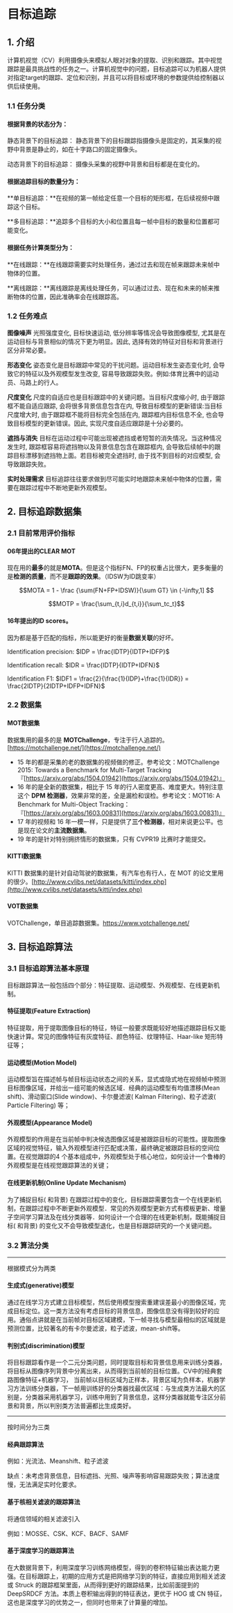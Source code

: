 # 目标追踪

## 1. 介绍

计算机视觉（CV）利用摄像头来模拟人眼对对象的提取、识别和跟踪。其中视觉跟踪是最具挑战性的任务之一。计算机视觉中的问题，目标追踪可以为机器人提供对指定target的跟踪、定位和识别，并且可以将目标或环境的参数提供给控制器以供后续使用。

### 1.1 任务分类

#### 根据背景的状态分为：  

静态背景下的目标追踪： 静态背景下的目标跟踪指摄像头是固定的，其采集的视野中背景是静止的，如在十字路口的固定摄像头。

动态背景下的目标追踪： 摄像头采集的视野中背景和目标都是在变化的。

#### 根据追踪目标的数量分为：  

**单目标追踪：**在视频的第一帧给定任意一个目标的矩形框，在后续视频中跟踪这个目标。

**多目标追踪：**追踪多个目标的大小和位置且每一帧中目标的数量和位置都可能变化。

#### 根据任务计算类型分为：  

**在线跟踪：**在线跟踪需要实时处理任务，通过过去和现在帧来跟踪未来帧中物体的位置。

**离线跟踪：**离线跟踪是离线处理任务，可以通过过去、现在和未来的帧来推断物体的位置，因此准确率会在线跟踪高。

### 1.2 任务难点

**图像噪声** 光照强度变化, 目标快速运动, 低分辨率等情况会导致图像模型, 尤其是在运动目标与背景相似的情况下更为明显。因此, 选择有效的特征对目标和背景进行区分非常必要。  

**形态变化** 姿态变化是目标跟踪中常见的干扰问题。运动目标发生姿态变化时, 会导致它的特征以及外观模型发生改变, 容易导致跟踪失败。例如:体育比赛中的运动员、马路上的行人。  

**尺度变化** 尺度的自适应也是目标跟踪中的关键问题。当目标尺度缩小时, 由于跟踪框不能自适应跟踪, 会将很多背景信息包含在内, 导致目标模型的更新错误:当目标尺度增大时, 由于跟踪框不能将目标完全包括在内, 跟踪框内目标信息不全, 也会导致目标模型的更新错误。因此, 实现尺度自适应跟踪是十分必要的。  

**遮挡与消失** 目标在运动过程中可能出现被遮挡或者短暂的消失情况。当这种情况发生时, 跟踪框容易将遮挡物以及背景信息包含在跟踪框内, 会导致后续帧中的跟踪目标漂移到遮挡物上面。若目标被完全遮挡时, 由于找不到目标的对应模型, 会导致跟踪失败。  

**实时处理需求** 目标追踪往往要求做到尽可能实时地跟踪未来帧中物体的位置，需要在跟踪过程中不断地更新外观模型。  

## 2. 目标追踪数据集

### 2.1 目前常用评价指标

#### 06年提出的CLEAR MOT 

现在用的**最多**的就是**MOTA**。但是这个指标FN、FP的权重占比很大，更多衡量的是**检测的质量**，而不是**跟踪的效果**。（IDSW为ID跳变率）  

$$MOTA = 1 - \frac {\sum(FN+FP+IDSW)}{\sum GT} \in (-\infty,1] $$  

$$MOTP = \frac{\sum_{t,i}d_{t,i}}{\sum_tc_t}$$

#### 16年提出的ID scores。

因为都是基于匹配的指标，所以能更好的衡量**数据关联**的好坏。  

Identification precision: $IDP = \frac{IDTP}{IDTP+IDFP}$

Identification recall: $IDR = \frac{IDTP}{IDTP+IDFN}$

Identification F1:  $IDF1 = \frac{2}{\frac{1}{IDP}+\frac{1}{IDR}} = \frac{2IDTP}{2IDTP+IDFP+IDFN}$

### 2.2 数据集

#### MOT数据集

数据集用的最多的是 **MOTChallenge**，专注于行人追踪的。 [https://motchallenge.net/](https://motchallenge.net/)

- 15 年的都是采集的老的数据集的视频做的修正。参考论文：MOTChallenge 2015: Towards a Benchmark for Multi-Target Tracking『[https://arxiv.org/abs/1504.01942](https://arxiv.org/abs/1504.01942)』
- 16 年的是全新的数据集，相比于 15 年的行人密度更高、难度更大。特别注意这个 **DPM 检测器**，效果非常的差，全是漏检和误检。参考论文：MOT16: A Benchmark for Multi-Object Tracking：『[https://arxiv.org/abs/1603.00831](https://arxiv.org/abs/1603.00831)』
- 17 年的视频和 16 年一模一样，只是提供了**三个检测器**，相对来说更公平。也是现在论文的**主流数据集**。
- 19 年的是针对特别拥挤情形的数据集，只有 CVPR19 比赛时才能提交。  

#### KITTI数据集

KITTI 数据集的是针对自动驾驶的数据集，有汽车也有行人，在 MOT 的论文里用的很少。[http://www.cvlibs.net/datasets/kitti/index.php](http://www.cvlibs.net/datasets/kitti/index.php)



#### VOT数据集

VOTChallenge，单目追踪数据集。https://www.votchallenge.net/

## 3. 目标追踪算法

### 3.1 目标追踪算法基本原理

目标跟踪算法一般包括四个部分：特征提取、运动模型、外观模型、在线更新机制。

#### 特征提取(Feature Extraction)

特征提取，用于提取图像目标的特征，特征一般要求既能较好地描述跟踪目标又能快速计算。常见的图像特征有灰度特征、颜色特征、纹理特征、Haar-like 矩形特征等；

#### 运动模型(Motion Model)

运动模型旨在描述帧与帧目标运动状态之间的关系，显式或隐式地在视频帧中预测目标图像区域，并给出一组可能的候选区域．经典的运动模型有均值漂移(Mean shift)、滑动窗口(Slide window)、卡尔曼滤波( Kalman Filtering)、粒子滤波( Particle Filtering) 等；

####  外观模型(Appearance Model)

外观模型的作用是在当前帧中判决候选图像区域是被跟踪目标的可能性。提取图像区域的视觉特征，输入外观模型进行匹配或决策，最终确定被跟踪目标的空间位置。在视觉跟踪的4 个基本组成中，外观模型处于核心地位，如何设计一个鲁棒的外观模型是在线视觉跟踪算法的关键；

#### 在线更新机制(Online Update Mechanism)

为了捕捉目标( 和背景) 在跟踪过程中的变化，目标跟踪需要包含一个在线更新机制，在跟踪过程中不断更新外观模型．常见的外观模型更新方式有模板更新、增量子空间学习算法及在线分类器等．如何设计一个合理的在线更新机制，既能捕捉目标( 和背景) 的变化又不会导致模型退化，也是目标跟踪研究的一个关键问题。

### 3.2  算法分类

---

根据模式分为两类

#### 生成式(generative)模型

通过在线学习方式建立目标模型，然后使用模型搜索重建误差最小的图像区域，完成目标定位。这一类方法没有考虑目标的背景信息，图像信息没有得到较好的应用。通俗点讲就是在当前帧对目标区域建模，下一帧寻找与模型最相似的区域就是预测位置，比较著名的有卡尔曼滤波，粒子滤波，mean-shift等。

#### 判别式(discrimination)模型

将目标跟踪看作是一个二元分类问题，同时提取目标和背景信息用来训练分类器，将目标从图像序列背景中分离出来，从而得到当前帧的目标位置。CV中的经典套路图像特征+机器学习， 当前帧以目标区域为正样本，背景区域为负样本，机器学习方法训练分类器，下一帧用训练好的分类器找最优区域：与生成类方法最大的区别是，分类器采用机器学习，训练中用到了背景信息，这样分类器就能专注区分前景和背景，所以判别类方法普遍都比生成类好。

-----

按时间分为三类

#### 经典跟踪算法

例如：光流法、Meanshift、粒子滤波

缺点：未考虑背景信息，目标遮挡、光照、噪声等影响容易跟踪失败；算法速度慢，无法满足实时化要求。

#### 基于核相关滤波的跟踪算法

将通信领域的相关滤波引入

例如：MOSSE、CSK、KCF、BACF、SAMF

#### 基于深度学习的跟踪算法

在大数据背景下，利用深度学习训练网络模型，得到的卷积特征输出表达能力更强。在目标跟踪上，初期的应用方式是把网络学习到的特征，直接应用到相关滤波或 Struck 的跟踪框架里面，从而得到更好的跟踪结果，比如前面提到的 DeepSRDCF 方法。本质上卷积输出得到的特征表达，更优于 HOG 或 CN 特征，这也是深度学习的优势之一，但同时也带来了计算量的增加。

